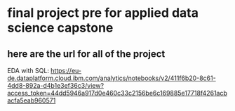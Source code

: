 # final project pre for applied data science capstone 
## here are the url for all of the project

EDA with SQL:
https://eu-de.dataplatform.cloud.ibm.com/analytics/notebooks/v2/411f6b20-8c61-4dd8-892a-d4b1e3ef36c3/view?access_token=44dd5946a917d0e460c33c2156be6c169885e17718f4261acbacfa5eab960571

